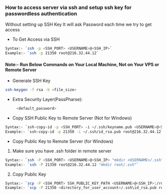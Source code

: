 ### How to access server via ssh and setup ssh key for passwordless authentication
Without setting up SSH Key It will ask Password each time we try to get access

- To Get Access via SSH
```sh
Syntax:- `ssh -p <SSH_PORT> <USERNAME>@<SSH_IP>`
Example:- `ssh -p 21350 root@216.32.44.12`
```

#### Note:- Run Below Commands on Your Local Machine, Not on Your VPS or Remote Server
- Generate SSH Key
```sh
ssh-keygen -f rsa -b <file_size>
```

- Extra Security Layer(PassPharse):
```bash
     <default_password>
```




- Copy SSH Public Key to Remote Server (Not for Windows)
```sh
Syntax:- `ssh-copy-id -p <SSH_PORT> -i ~/.ssh/keyname.pub <USERNAME>@<SSH_IP>`
Example:- `ssh-copy-id -p 21350 -i ~/.ssh/id_rsa.pub root@216.32.44.12`
```

- Copy Public Key to Remote Server (for Windows)
1. Make sure you have .ssh folder in remote server
```sh
Syntax:- `ssh -P <SSH_PORT> <USERNAME>@<SSH_IP> "mkdir <USERNAME>/.ssh"`
Example:- `ssh -P 21350 root@216.32.44.12 "mkdir root/.ssh"`
```
2. Copy Public Key
```sh
Syntax:- `scp -P <SSH_PORT> SSH_PUBLIC_KEY_PATH <USERNAME>@<SSH_IP>:/root/.ssh/authorized_keys`
Example:- `scp -P 21350 <directory_for_user_account>/.ssh\id_rsa.pub root@216.32.44.12:/root/.ssh/authorized_keys`
```
